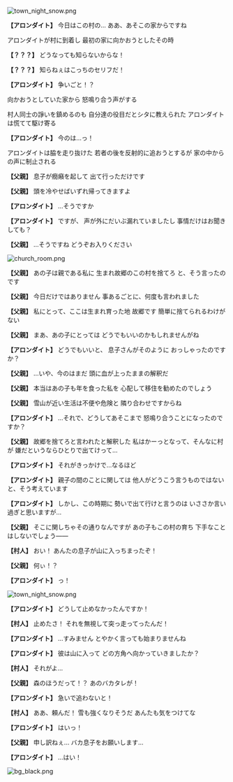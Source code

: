 
![town_night_snow.png](../images/backgrounds/town_night_snow.png)

**【アロンダイト】**
今日はこの村の…
ああ、あそこの家からですね

アロンダイトが村に到着し
最初の家に向かおうとしたその時

**【？？？】**
どうなっても知らないからな！

**【？？？】**
知らねぇはこっちのセリフだ！

**【アロンダイト】**
争いごと！？

向かおうとしていた家から
怒鳴り合う声がする

村人同士の諍いを鎮めるのも
自分達の役目だとシタに教えられた
アロンダイトは慌てて駆け寄る

**【アロンダイト】**
今のは…っ！

アロンダイトは脇を走り抜けた
若者の後を反射的に追おうとするが
家の中からの声に制止される

**【父親】**
息子が癇癪を起して
出て行っただけです

**【父親】**
頭を冷やせばいずれ帰ってきますよ

**【アロンダイト】**
…そうですか

**【アロンダイト】**
ですが、
声が外にだいぶ漏れていましたし
事情だけはお聞きしても？

**【父親】**
…そうですね
どうぞお入りください

![church_room.png](../images/backgrounds/church_room.png)

**【父親】**
あの子は親である私に
生まれ故郷のこの村を捨てろ
と、そう言ったのです

**【父親】**
今日だけではありません
事あるごとに、何度も言われました

**【父親】**
私にとって、ここは生まれ育った地
故郷です
簡単に捨てられるわけがない

**【父親】**
まあ、あの子にとっては
どうでもいいのかもしれませんがね

**【アロンダイト】**
どうでもいいと、
息子さんがそのように
おっしゃったのですか？

**【父親】**
…いや、今のはまだ
頭に血が上ったままの解釈だ

**【父親】**
本当はあの子も年を食った私を
心配して移住を勧めたのでしょう

**【父親】**
雪山が近い生活は不便や危険と
隣り合わせですからね

**【アロンダイト】**
…それで、どうしてあそこまで
怒鳴り合うことになったのですか？

**【父親】**
故郷を捨てろと言われたと解釈した
私はかーっとなって、そんなに村が
嫌だというならひとりで出てけって…

**【アロンダイト】**
それがきっかけで…なるほど

**【アロンダイト】**
親子の間のことに関しては
他人がどうこう言うものではない
と、そう考えています

**【アロンダイト】**
しかし、この時期に
勢いで出て行けと言うのは
いささか言い過ぎと思いますが…

**【父親】**
そこに関しちゃその通りなんですが
あの子もこの村の育ち
下手なことはしないでしょう――

**【村人】**
おい！
あんたの息子が山に入っちまったぞ！

**【父親】**
何ぃ！？

**【アロンダイト】**
っ！

![town_night_snow.png](../images/backgrounds/town_night_snow.png)

**【アロンダイト】**
どうして止めなかったんですか！

**【村人】**
止めたさ！
それを無視して突っ走ってったんだ！

**【アロンダイト】**
…すみません
とやかく言っても始まりませんね

**【アロンダイト】**
彼は山に入って
どの方角へ向かっていきましたか？

**【村人】**
それがよ…

**【父親】**
森のほうだって！？
あのバカタレが！

**【アロンダイト】**
急いで追わないと！

**【村人】**
ああ、頼んだ！
雪も強くなりそうだ
あんたも気をつけてな

**【アロンダイト】**
はいっ！

**【父親】**
申し訳ねぇ…
バカ息子をお願いします…

**【アロンダイト】**
…はい！

![bg_black.png](../images/backgrounds/bg_black.png)
